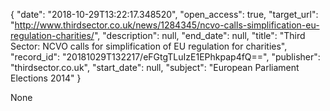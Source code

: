 {
  "date": "2018-10-29T13:22:17.348520", 
  "open_access": true, 
  "target_url": "http://www.thirdsector.co.uk/news/1284345/ncvo-calls-simplification-eu-regulation-charities/", 
  "description": null, 
  "end_date": null, 
  "title": "Third Sector: NCVO calls for simplification of EU regulation for charities", 
  "record_id": "20181029T132217/eFGtgTLuIzE1EPhkpap4fQ==", 
  "publisher": "thirdsector.co.uk", 
  "start_date": null, 
  "subject": "European Parliament Elections 2014"
}

None
